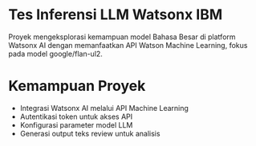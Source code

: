# Tes Inferensi LLM Watsonx IBM

Proyek mengeksplorasi kemampuan model Bahasa Besar di platform Watsonx AI dengan memanfaatkan API Watson Machine Learning, fokus pada model google/flan-ul2.

# Kemampuan Proyek

- Integrasi Watsonx AI melalui API Machine Learning
- Autentikasi token untuk akses API
- Konfigurasi parameter model LLM
- Generasi output teks review untuk analisis
